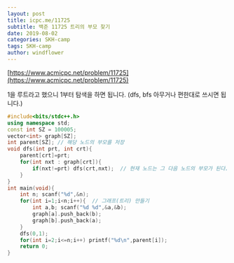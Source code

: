 ```yaml
---
layout: post
title: icpc.me/11725
subtitle: 백준 11725 트리의 부모 찾기
date: 2019-08-02
categories: SKH-camp
tags: SKH-camp
author: windflower
---
```


[https://www.acmicpc.net/problem/11725](https://www.acmicpc.net/problem/11725)

1을 루트라고 했으니 1부터 탐색을 하면 됩니다. (dfs, bfs 아무거나 편한대로 쓰시면 됩니다.)

```cpp
#include<bits/stdc++.h>
using namespace std;
const int SZ = 100005;
vector<int> graph[SZ];
int parent[SZ]; // 해당 노드의 부모를 저장
void dfs(int prt, int crt){
	parent[crt]=prt;
	for(int nxt : graph[crt]){
		if(nxt!=prt) dfs(crt,nxt);  // 현재 노드는 그 다음 노드의 부모가 된다.
	}
}
int main(void){
	int n; scanf("%d",&n);
	for(int i=1;i<n;i++){  // 그래프(트리) 만들기
		int a,b; scanf("%d %d",&a,&b);
		graph[a].push_back(b);
		graph[b].push_back(a);
	}
	dfs(0,1);
	for(int i=2;i<=n;i++) printf("%d\n",parent[i]);
	return 0;
}
```
